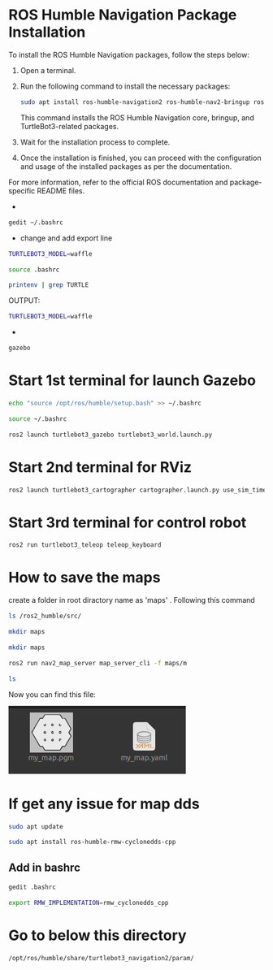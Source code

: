 # ROS Humble Navigation Package Installation

To install the ROS Humble Navigation packages, follow the steps below:

1. Open a terminal.

2. Run the following command to install the necessary packages:

    ```bash
    sudo apt install ros-humble-navigation2 ros-humble-nav2-bringup ros-humble-turtlebot3*
    ```

   This command installs the ROS Humble Navigation core, bringup, and TurtleBot3-related packages.

3. Wait for the installation process to complete.

4. Once the installation is finished, you can proceed with the configuration and usage of the installed packages as per the documentation.

For more information, refer to the official ROS documentation and package-specific README files.

* 
```bash
gedit ~/.bashrc
```

* change and add export line

```bash
TURTLEBOT3_MODEL=waffle
```



```bash
source .bashrc
```

```bash
printenv | grep TURTLE
```
OUTPUT:

```bash
TURTLEBOT3_MODEL=waffle
```
*
```bash
gazebo
```


# Start 1st terminal for launch Gazebo

```bash
echo "source /opt/ros/humble/setup.bash" >> ~/.bashrc
```

```bash
source ~/.bashrc
```
```bash
ros2 launch turtlebot3_gazebo turtlebot3_world.launch.py
```

# Start 2nd terminal for RViz

```bash
ros2 launch turtlebot3_cartographer cartographer.launch.py use_sim_time:=True
```
# Start 3rd terminal for control robot

```bash
ros2 run turtlebot3_teleop teleop_keyboard
```


# How to save the maps
create a folder in root diractory name as 'maps' . Following this command

```bash
ls /ros2_humble/src/
```
```bash
mkdir maps
```
```bash
mkdir maps
```

```bash
ros2 run nav2_map_server map_server_cli -f maps/m 
```

```bash
ls
```
Now you can find this file:

![Alt text](image-1.png)



# If get any issue for map dds

```bash
sudo apt update
```
```bash
sudo apt install ros-humble-rmw-cyclonedds-cpp
```

## Add in bashrc 
```bash
gedit .bashrc
```
```bash
export RMW_IMPLEMENTATION=rmw_cyclonedds_cpp
```
# Go to below this directory

```bash
/opt/ros/humble/share/turtlebot3_navigation2/param/
```











